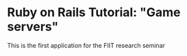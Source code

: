 # Ruby on Rails Tutorial: "Game servers"

This is the first application for the
FIIT research seminar